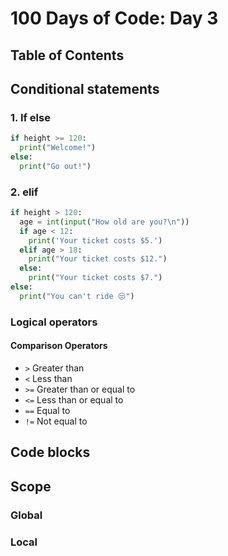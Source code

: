 # 100 Days of Code: Day 3

## Table of Contents

## Conditional statements

### 1. If else

```python
if height >= 120:
  print("Welcome!")
else:
  print("Go out!")
```

### 2. elif

```python
if height > 120:
  age = int(input("How old are you?\n"))
  if age < 12:
    print('Your ticket costs $5.')
  elif age > 18:
    print("Your ticket costs $12.")
  else:
    print("Your ticket costs $7.")
else:
  print("You can't ride 😒")
```

### Logical operators

#### Comparison Operators

- `>` Greater than
- `<` Less than
- `>=` Greater than or equal to
- `<=` Less than or equal to
- `==` Equal to
- `!=` Not equal to

## Code blocks

## Scope

### Global

### Local
